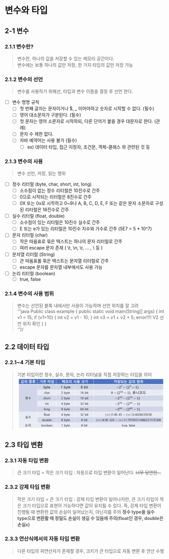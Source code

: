 # 변수와 타입

## 2-1 변수

### 2.1.1 변수란?
> 변수란, 하나의 값을 저장할 수 있는 메모리 공간이다.   
> 변수에는 보통 하나의 값만 저장, 한 가지 타입의 값만 저장 가능  

### 2.1.2 변수의 선언
> 변수를 사용하기 위해선, 타입과 변수 이름을 결정 후 선언 한다.  

- [ ] 변수 명명 규칙
	- [ ] 첫 번째 글자는 문자이거나 $, _ 이어야하고 숫자로 시작할 수 없다. (필수)
	- [ ] 영어 대소문자가 구분된다. (필수)
	- [ ] 첫 문자는 영어 소문자로 시작하되, 다른 단어가 붙을 경우 대문자로 한다. (관례)
	- [ ] 문자 수 제한 없다. 
	- [ ] 자바 예약어는 사용 불가 (필수)
		- [ ] ex) 데이터 타입, 접근 지정자, 조건문, 객체-클래스 와 관련된 것 등 

### 2.1.3 변수의 사용
> 변수 선언, 저장, 읽는 행위  

- [ ] 정수 리터럴 (byte, char, short, int, long)
	- [ ] 소수점이 없는 정수 리터럴은 10진수로 간주
	- [ ] 0으로 시작되는 리터럴은 8진수로 간주
	- [ ] 0X 또는 0x로 시작하고 0~9나 A, B, C, D, E, F 또는 같은 문자 소문자로 구성된 리터럴은 16진수로 간주

- [ ] 실수 리터럴 (float, double)
	- [ ] 소수점이 있는 리터럴은 10진수 실수로 간주
	- [ ] E 또는 e가 있는 리터럴은 10진수 지수와 가수로 간주 (5E7 = 5 * 10^7)

- [ ] 문자 리터럴 (char)
	- [ ] 작은 따옴표로 묶은 텍스트는 하나의 문자 리터럴로 간주
	- [ ] 여러 escape 문자 존재 ( \t, \n, \r, ... , \ 등 )

- [ ] 문자열 리터럴 (String)
	- [ ] 큰 따옴표롤 묶은 텍스트는 문자열 리터럴로 간주
	- [ ] escape 문자를 문자열 내부에서도 사용 가능 

- [ ] 논리 리터럴 (boolean)
	- [ ] true, false 

### 2.1.4 변수의 사용 범위
> 변수는 선언된 블록 내에서만 사용이 가능하며 선언 위치를 잘 고려  
‘’’java
Public class example {
	public static void main(String[] args) {
		int v1 = 15;
		if (v1>10) {
			int v2 = v1 - 10;
		}
		int v3 = v1 + v2 + 5;  error!!!! V2 선언 위치 확인
	}
}	
‘’’//



## 2.2 데이터 타입

### 2.2.1~4 기본 타입
> 기본 타입이란 정수, 실수, 문자, 논리 리터널을 직접 저장하는 타입을 의미
![대체텍스트](./image/basictype.png)

## 2.3 타입 변환

### 2.3.1 자동 타입 변환
> 큰 크기 타입 = 작은 크기 타입 : 자동으로 타입 변환이 일어난다. ~~너무 당연한...~~

### 2.3.2 강제 타입 변환
> 작은 크기 타입 = 큰 크기 타입 : 강제 타입 변환이 일어나지만, 큰 크기 타입이 작은 크기 타입으로 표현이 가능하다면 값이 유지될 수 있다. 
> 즉, 강제 타입 변환이 진행될 때 변환한 값의 손실이 일어났는지, 아닌지를 주의
> **정수 type을 실수 type으로 변환활 때 정밀도 손실이 생길 수 있음에 주의(float인 경우, double은 손실x)**

### 2.3.3 연산식에서의 자동 타입 변환
> 다른 타입의 피연산자가 존재할 경우, 크키가 큰 타입으로 자동 변환 후 연산 수행




